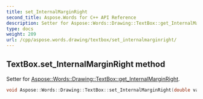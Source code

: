 ```yaml
---
title: set_InternalMarginRight
second_title: Aspose.Words for C++ API Reference
description: Setter for Aspose::Words::Drawing::TextBox::get_InternalMarginRight. 
type: docs
weight: 209
url: /cpp/aspose.words.drawing/textbox/set_internalmarginright/
---
```

## TextBox.set_InternalMarginRight method


Setter for [Aspose::Words::Drawing::TextBox::get_InternalMarginRight](../get_internalmarginright/).

```cpp
void Aspose::Words::Drawing::TextBox::set_InternalMarginRight(double value)
```

